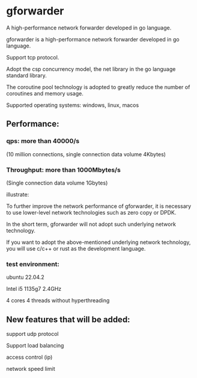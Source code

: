 # gforwarder
A high-performance network forwarder developed in go language.


gforwarder is a high-performance network forwarder developed in go language.

Support tcp protocol.

Adopt the csp concurrency model, the net library in the go language standard library.

The coroutine pool technology is adopted to greatly reduce the number of coroutines and memory usage.


Supported operating systems: windows, linux, macos


## Performance:

### qps: more than 40000/s

(10 million connections, single connection data volume 4Kbytes)

### Throughput: more than 1000Mbytes/s

(Single connection data volume 1Gbytes)

illustrate:

To further improve the network performance of gforwarder, it is necessary to use lower-level network technologies such as zero copy or DPDK.

In the short term, gforwarder will not adopt such underlying network technology.

If you want to adopt the above-mentioned underlying network technology, you will use c/c++ or rust as the development language.


### test environment:

ubuntu 22.04.2

Intel i5 1135g7 2.4GHz

4 cores 4 threads without hyperthreading


## New features that will be added:

support udp protocol

Support load balancing

access control (ip)

network speed limit
